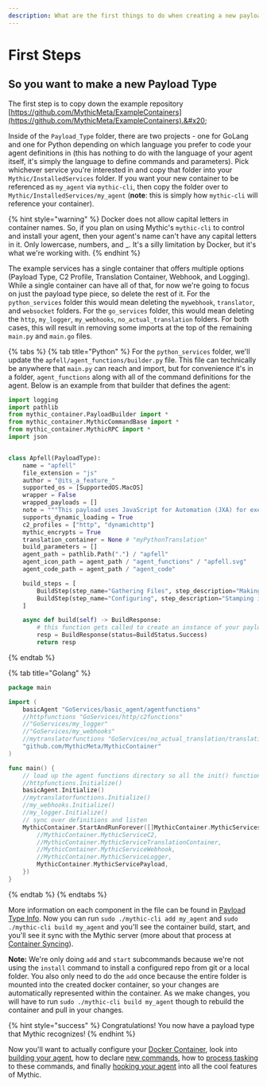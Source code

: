 ```yaml
---
description: What are the first things to do when creating a new payload type in Mythic?
---
```


# First Steps

## So you want to make a new Payload Type

The first step is to copy down the example repository [https://github.com/MythicMeta/ExampleContainers](https://github.com/MythicMeta/ExampleContainers).&#x20;

Inside of the `Payload_Type` folder, there are two projects - one for GoLang and one for Python depending on which language you prefer to code your agent definitions in (this has nothing to do with the language of your agent itself, it's simply the language to define commands and parameters). Pick whichever service you're interested in and copy that folder into your `Mythic/InstalledServices` folder. If you want your new container to be referenced as `my_agent` via `mythic-cli`, then copy the folder over to `Mythic/InstalledServices/my_agent` (**note**: this is simply how `mythic-cli` will reference your container).

{% hint style="warning" %}
Docker does not allow capital letters in container names. So, if you plan on using Mythic's `mythic-cli` to control and install your agent, then your agent's name can't have any capital letters in it. Only lowercase, numbers, and \_. It's a silly limitation by Docker, but it's what we're working with.
{% endhint %}

The example services has a single container that offers multiple options (Payload Type, C2 Profile, Translation Container, Webhook, and Logging). While a single container can have all of that, for now we're going to focus on just the payload type piece, so delete the rest of it. For the `python_services` folder this would mean deleting the `mywebhook`, `translator`, and `websocket` folders. For the `go_services` folder, this would mean deleting the `http`, `my_logger`, `my_webhooks`, `no_actual_translation` folders. For both cases, this will result in removing some imports at the top of the remaining `main.py` and `main.go` files.

{% tabs %}
{% tab title="Python" %}
For the `python_services` folder, we'll update the `apfell/agent_functions/builder.py` file. This file can technically be anywhere that `main.py` can reach and import, but for convenience it's in a folder, `agent_functions` along with all of the command definitions for the agent. Below is an example from that builder that defines the agent:

```python
import logging
import pathlib
from mythic_container.PayloadBuilder import *
from mythic_container.MythicCommandBase import *
from mythic_container.MythicRPC import *
import json


class Apfell(PayloadType):
    name = "apfell"
    file_extension = "js"
    author = "@its_a_feature_"
    supported_os = [SupportedOS.MacOS]
    wrapper = False
    wrapped_payloads = []
    note = """This payload uses JavaScript for Automation (JXA) for execution on macOS boxes."""
    supports_dynamic_loading = True
    c2_profiles = ["http", "dynamichttp"]
    mythic_encrypts = True
    translation_container = None # "myPythonTranslation"
    build_parameters = []
    agent_path = pathlib.Path(".") / "apfell"
    agent_icon_path = agent_path / "agent_functions" / "apfell.svg"
    agent_code_path = agent_path / "agent_code"

    build_steps = [
        BuildStep(step_name="Gathering Files", step_description="Making sure all commands have backing files on disk"),
        BuildStep(step_name="Configuring", step_description="Stamping in configuration values")
    ]

    async def build(self) -> BuildResponse:
        # this function gets called to create an instance of your payload
        resp = BuildResponse(status=BuildStatus.Success)
        return resp
```
{% endtab %}

{% tab title="Golang" %}
```go
package main

import (
	basicAgent "GoServices/basic_agent/agentfunctions"
	//httpfunctions "GoServices/http/c2functions"
	//"GoServices/my_logger"
	//"GoServices/my_webhooks"
	//mytranslatorfunctions "GoServices/no_actual_translation/translationfunctions"
	"github.com/MythicMeta/MythicContainer"
)

func main() {
	// load up the agent functions directory so all the init() functions execute
	//httpfunctions.Initialize()
	basicAgent.Initialize()
	//mytranslatorfunctions.Initialize()
	//my_webhooks.Initialize()
	//my_logger.Initialize()
	// sync over definitions and listen
	MythicContainer.StartAndRunForever([]MythicContainer.MythicServices{
		//MythicContainer.MythicServiceC2,
		//MythicContainer.MythicServiceTranslationContainer,
		//MythicContainer.MythicServiceWebhook,
		//MythicContainer.MythicServiceLogger,
		MythicContainer.MythicServicePayload,
	})
}
```
{% endtab %}
{% endtabs %}

More information on each component in the file can be found in [Payload Type Info](../payload-type-info.md). Now you can run `sudo ./mythic-cli add my_agent` and `sudo ./mythic-cli build my_agent` and you'll see the container build, start, and you'll see it sync with the Mythic server (more about that process at [Container Syncing](container-syncing.md)).

**Note:** We're only doing `add` and `start` subcommands because we're not using the `install` command to install a configured repo from git or a local folder. You also only need to do the `add` once because the entire folder is mounted into the created docker container, so your changes are automatically represented within the container. As we make changes, you will have to run `sudo ./mythic-cli build my_agent` though to rebuild the container and pull in your changes.

{% hint style="success" %}
Congratulations! You now have a payload type that Mythic recognizes!
{% endhint %}

Now you'll want to actually configure your [Docker Container](../#payload-type-docker-information), look into [building your agent](../payload-type-info.md), how to declare [new commands](../commands.md#commandbase), how to [process tasking](../create\_tasking.md) to these commands, and finally [hooking your agent](../../hooking-features/) into all the cool features of Mythic.&#x20;
